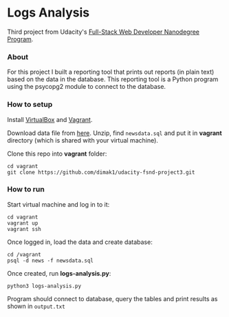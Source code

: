 # Logs Analysis

Third project from Udacity's [Full-Stack Web Developer Nanodegree Program](https://www.udacity.com/course/full-stack-web-developer-nanodegree--nd004).

### About

For this project I built a reporting tool that prints out reports (in plain text) based on the data in the database. This reporting tool is a Python program using the psycopg2 module to connect to the database.


### How to setup

Install [VirtualBox](https://www.virtualbox.org/wiki/Downloads) and [Vagrant](https://www.vagrantup.com/downloads.html).

Download data file from [here](https://d17h27t6h515a5.cloudfront.net/topher/2016/August/57b5f748_newsdata/newsdata.zip). Unzip, find ```newsdata.sql``` and put it in __vagrant__ directory (which is shared with your virtual machine).

Clone this repo into __vagrant__ folder:

```
cd vagrant
git clone https://github.com/dimak1/udacity-fsnd-project3.git
```

### How to run

Start virtual machine and log in to it:

```
cd vagrant
vagrant up
vagrant ssh
```

Once logged in, load the data and create database:
```
cd /vagrant
psql -d news -f newsdata.sql
```

Once created, run __logs-analysis.py__:
```
python3 logs-analysis.py
```

Program should connect to database, query the tables and print results as shown in ```output.txt```
